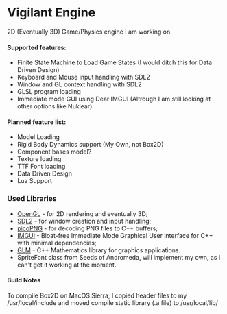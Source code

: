 # Vigilant Engine

2D (Eventually 3D) Game/Physics engine I am working on.

#### Supported features:

 * Finite State Machine to Load Game States (I would ditch this for Data Driven Design)
 * Keyboard and Mouse input handling with SDL2
 * Window and GL context handling with SDL2
 * GLSL program loading 
 * Immediate mode GUI using Dear IMGUI (Altrough I am still looking at other options like Nuklear)

#### Planned feature list:

 * Model Loading
 * Rigid Body Dynamics support (My Own, not Box2D)
 * Component bases model?
 * Texture loading
 * TTF Font loading
 * Data Driven Design
 * Lua Support


### Used Libraries

 * [OpenGL](https://www.opengl.org) - for 2D rendering and eventually 3D;
 * [SDL2](https://www.libsdl.org/) - for window creation and input handling;
 * [picoPNG](http://lodev.org/lodepng/picopng.cpp) - for decoding PNG files to C++ buffers;
 * [IMGUI](https://github.com/ocornut/imgui) - Bloat-free Immediate Mode Graphical User interface for C++ with minimal dependencies;
 * [GLM](https://glm.g-truc.net/0.9.8/index.html) - C++ Mathematics library for graphics applications.
 * SpriteFont class from Seeds of Andromeda, will implement my own, as I can't get it working at the moment.

 #### Build Notes

 To compile Box2D on MacOS Sierra, I copied header files to my /usr/local/include and moved compile static library (.a file) to /usr/local/lib/
